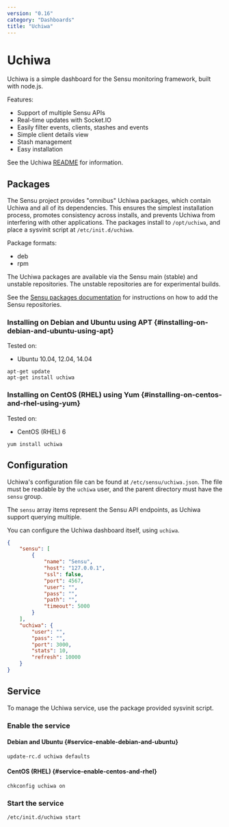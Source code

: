 ```yaml
---
version: "0.16"
category: "Dashboards"
title: "Uchiwa"
---
```


# Uchiwa

Uchiwa is a simple dashboard for the Sensu monitoring framework, built
with node.js.

Features:

- Support of multiple Sensu APIs
- Real-time updates with Socket.IO
- Easily filter events, clients, stashes and events
- Simple client details view
- Stash management
- Easy installation

See the Uchiwa
[README](https://github.com/sensu/uchiwa/blob/master/README.md) for information.

## Packages

The Sensu project provides "omnibus" Uchiwa packages, which contain
Uchiwa and all of its dependencies. This ensures the simplest
installation process, promotes consistency across installs, and
prevents Uchiwa from interfering with other applications. The packages
install to `/opt/uchiwa`, and place a sysvinit script at
`/etc/init.d/uchiwa`.

Package formats:

* deb
* rpm

The Uchiwa packages are available via the Sensu main (stable) and
unstable repositories. The unstable repositories are for experimental
builds.

See the [Sensu packages documentation](packages) for instructions on how to add
the Sensu repositories.

### Installing on Debian and Ubuntu using APT {#installing-on-debian-and-ubuntu-using-apt}

Tested on:

* Ubuntu 10.04, 12.04, 14.04

~~~ shell
apt-get update
apt-get install uchiwa
~~~

### Installing on CentOS (RHEL) using Yum {#installing-on-centos-and-rhel-using-yum}

Tested on:

* CentOS (RHEL) 6

~~~ shell
yum install uchiwa
~~~

## Configuration

Uchiwa's configuration file can be found at `/etc/sensu/uchiwa.json`.
The file must be readable by the `uchiwa` user, and the parent
directory must have the `sensu` group.

The `sensu` array items represent the Sensu API endpoints, as Uchiwa
support querying multiple.

You can configure the Uchiwa dashboard itself, using `uchiwa`.

~~~ json
{
    "sensu": [
        {
            "name": "Sensu",
            "host": "127.0.0.1",
            "ssl": false,
            "port": 4567,
            "user": "",
            "pass": "",
            "path": "",
            "timeout": 5000
        }
    ],
    "uchiwa": {
        "user": "",
        "pass": "",
        "port": 3000,
        "stats": 10,
        "refresh": 10000
    }
}
~~~

## Service

To manage the Uchiwa service, use the package provided sysvinit script.

### Enable the service

#### Debian and Ubuntu {#service-enable-debian-and-ubuntu}

~~~ shell
update-rc.d uchiwa defaults
~~~

#### CentOS (RHEL) {#service-enable-centos-and-rhel}

~~~ shell
chkconfig uchiwa on
~~~

### Start the service

~~~ shell
/etc/init.d/uchiwa start
~~~
